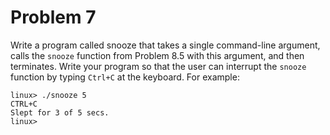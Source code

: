 # Problem 7

Write a program called snooze that takes a single command-line argument, calls the `snooze` function from Problem 8.5 with this argument, and then terminates. Write your program so that the user can interrupt the `snooze` function by typing `Ctrl+C` at the keyboard. For example:

```shell
linux> ./snooze 5
CTRL+C
Slept for 3 of 5 secs.
linux>
```
